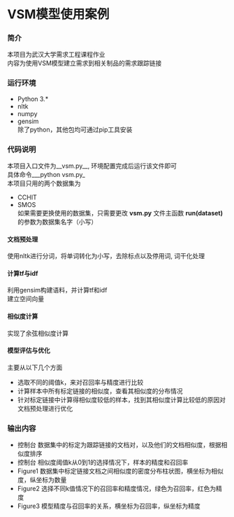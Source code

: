 ﻿# VSM模型使用案例  

### 简介  
本项目为武汉大学需求工程课程作业  
内容为使用VSM模型建立需求到相关制品的需求跟踪链接  

### 运行环境  
- Python 3.*  
- nltk  
- numpy  
- gensim  
除了python，其他包均可通过pip工具安装  

### 代码说明  
本项目入口文件为__vsm.py__, 环境配置完成后运行该文件即可  
具体命令___python vsm.py_  
本项目只用的两个数据集为  
- CCHIT  
- SMOS  
如果需要更换使用的数据集，只需要更改 __vsm.py__ 文件主函数 __run(dataset)__ 的参数为数据集名字（小写）  
#### 文档预处理  
使用nltk进行分词，将单词转化为小写，去除标点以及停用词, 词干化处理 
#### 计算tf与idf  
利用gensim构建语料，并计算tf和idf  
建立空间向量
#### 相似度计算  
实现了余弦相似度计算
#### 模型评估与优化  
主要从以下几个方面  
- 选取不同的阈值k，来对召回率与精度进行比较
- 计算样本中所有标定链接的相似度，查看其相似度的分布情况
- 针对标定链接中计算得相似度较低的样本，找到其相似度计算比较低的原因对文档预处理进行优化

### 输出内容  
- 控制台 数据集中的标定为跟踪链接的文档对，以及他们的文档相似度，根据相似度排序
- 控制台 相似度阈值k从0到1的选择情况下，样本的精度和召回率
- Figure1 数据集中标定链接文档之间相似度的密度分布柱状图，横坐标为相似度，纵坐标为数量
- Figure2 选择不同k值情况下的召回率和精度情况，绿色为召回率，红色为精度
- Figure3 模型精度与召回率的关系，横坐标为召回率，纵坐标为精度 
